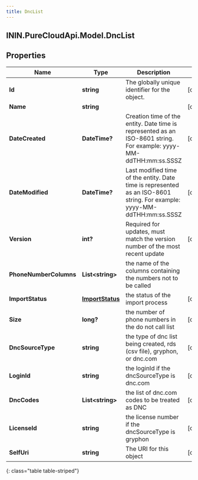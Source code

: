 ```yaml
---
title: DncList
---
```

## ININ.PureCloudApi.Model.DncList

## Properties

|Name | Type | Description | Notes|
|------------ | ------------- | ------------- | -------------|
| **Id** | **string** | The globally unique identifier for the object. | [optional] |
| **Name** | **string** |  | [optional] |
| **DateCreated** | **DateTime?** | Creation time of the entity. Date time is represented as an ISO-8601 string. For example: yyyy-MM-ddTHH:mm:ss.SSSZ | [optional] |
| **DateModified** | **DateTime?** | Last modified time of the entity. Date time is represented as an ISO-8601 string. For example: yyyy-MM-ddTHH:mm:ss.SSSZ | [optional] |
| **Version** | **int?** | Required for updates, must match the version number of the most recent update | [optional] |
| **PhoneNumberColumns** | **List&lt;string&gt;** | the name of the columns containing the numbers not to be called | |
| **ImportStatus** | [**ImportStatus**](ImportStatus.html) | the status of the import process | [optional] |
| **Size** | **long?** | the number of phone numbers in the do not call list | [optional] |
| **DncSourceType** | **string** | the type of dnc list being created, rds (csv file), gryphon, or dnc.com | [optional] |
| **LoginId** | **string** | the loginId if the dncSourceType is dnc.com | [optional] |
| **DncCodes** | **List&lt;string&gt;** | the list of dnc.com codes to be treated as DNC | [optional] |
| **LicenseId** | **string** | the license number if the dncSourceType is gryphon | [optional] |
| **SelfUri** | **string** | The URI for this object | [optional] |
{: class="table table-striped"}



